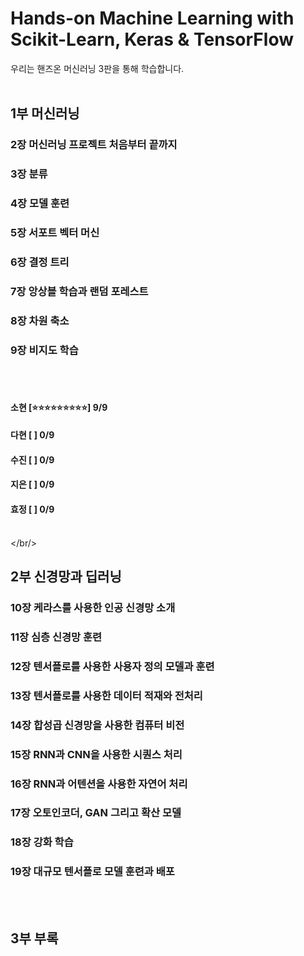 # Hands-on Machine Learning with Scikit-Learn, Keras & TensorFlow
우리는 핸즈온 머신러닝 3판을 통해 학습합니다.
<br/><br/>
## 1부 머신러닝
### 2장 머신러닝 프로젝트 처음부터 끝까지
### 3장 분류
### 4장 모델 훈련
### 5장 서포트 벡터 머신
### 6장 결정 트리
### 7장 앙상블 학습과 랜덤 포레스트
### 8장 차원 축소
### 9장 비지도 학습
<br/><br/>


#### 소현 [⭐️⭐️⭐️⭐️⭐️⭐️⭐️⭐️⭐️] 9/9
#### 다현 [         ] 0/9
#### 수진 [         ] 0/9
#### 지은 [         ] 0/9
#### 효정 [         ] 0/9
<br/></br/><br/>


## 2부 신경망과 딥러닝
### 10장 케라스를 사용한 인공 신경망 소개
### 11장 심층 신경망 훈련
### 12장 텐서플로를 사용한 사용자 정의 모델과 훈련
### 13장 텐서플로를 사용한 데이터 적재와 전처리
### 14장 합성곱 신경망을 사용한 컴퓨터 비전
### 15장 RNN과 CNN을 사용한 시퀀스 처리
### 16장 RNN과 어텐션을 사용한 자연어 처리
### 17장 오토인코더, GAN 그리고 확산 모델
### 18장 강화 학습
### 19장 대규모 텐서플로 모델 훈련과 배포
<br/><br/>
## 3부 부록
